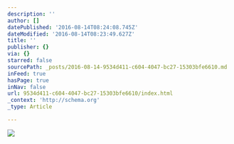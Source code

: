 ```yaml
---
description: ''
author: []
datePublished: '2016-08-14T08:24:08.745Z'
dateModified: '2016-08-14T08:23:49.627Z'
title: ''
publisher: {}
via: {}
starred: false
sourcePath: _posts/2016-08-14-9534d411-c604-4047-bc27-15303bfe6610.md
inFeed: true
hasPage: true
inNav: false
url: 9534d411-c604-4047-bc27-15303bfe6610/index.html
_context: 'http://schema.org'
_type: Article

---
```

![](https://the-grid-user-content.s3-us-west-2.amazonaws.com/b59070c4-e47d-410e-b006-43185f5793c3.jpg)